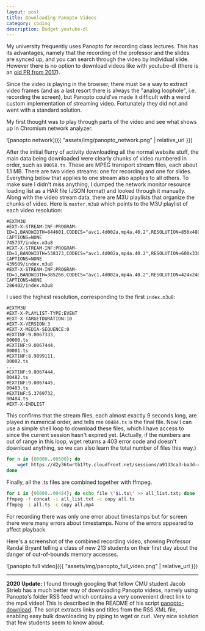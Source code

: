 ```yaml
---
layout: post
title: Downloading Panopto Videos 
category: coding
description: Budget youtube-dl 
---
```


My university frequently uses Panopto for recording class lectures. This has its advantages, namely that the recording of the professor and the slides are synced up, and you can search through the video by individual slide. However there is no option to download videos like with youtube-dl (there is an [old PR from 2017](https://github.com/ytdl-org/youtube-dl/pull/13449)).

Since the video is playing in the browser, there must be a way to extract video frames (and as a last resort there is always the "analog loophole", i.e. recording the screen), but Panopto could've made it difficult with a weird custom implementation of streaming video. Fortunately they did not and went with a standard solution.

My first thought was to play through parts of the video and see what shows up in Chromium network analyzer. 

![panopto network]({{ "assets/img/panopto_network.png" | relative_url }})

After the initial flurry of activity downloading all the normal website stuff, the main data being downloaded were clearly chunks of video numbered in order, such as `00058.ts`. These are MPEG transport stream files, each about 1.1 MB. There are two video streams: one for recording and one for slides. Everything below that applies to one stream also applies to all others. To make sure I didn't miss anything, I dumped the network monitor resource loading list as a HAR file (JSON format) and looked through it manually. Along with the video stream data, there are M3U playlists that organize the chunks of video. Here is `master.m3u8` which points to the M3U playlist of each video resolution:

```
#EXTM3U
#EXT-X-STREAM-INF:PROGRAM-ID=1,BANDWIDTH=844601,CODECS="avc1.4d002a,mp4a.40.2",RESOLUTION=856x480,CLOSED-CAPTIONS=NONE
745737/index.m3u8
#EXT-X-STREAM-INF:PROGRAM-ID=1,BANDWIDTH=538373,CODECS="avc1.4d002a,mp4a.40.2",RESOLUTION=600x338,CLOSED-CAPTIONS=NONE
439509/index.m3u8
#EXT-X-STREAM-INF:PROGRAM-ID=1,BANDWIDTH=385266,CODECS="avc1.4d002a,mp4a.40.2",RESOLUTION=424x240,CLOSED-CAPTIONS=NONE
286402/index.m3u8
```

I used the highest resolution, corresponding to the first `index.m3u8`:

```
#EXTM3U
#EXT-X-PLAYLIST-TYPE:EVENT
#EXT-X-TARGETDURATION:10
#EXT-X-VERSION:3
#EXT-X-MEDIA-SEQUENCE:0
#EXTINF:9.0067333,
00000.ts
#EXTINF:9.0067444,
00001.ts
#EXTINF:8.9899111,
00002.ts
...
#EXTINF:9.0067444,
00482.ts
#EXTINF:9.0067445,
00483.ts
#EXTINF:5.3769732,
00484.ts
#EXT-X-ENDLIST
```

This confirms that the stream files, each almost exactly 9 seconds long, are played in numerical order, and tells me `00484.ts` is the final file. Now I can use a simple shell loop to download these files, which I have access to since the current session hasn't expired yet. (Actually, if the numbers are out of range in this loop, wget returns a 403 error code and doesn't download anything, so we can also learn the total number of files this way.)

```bash
for n in {00000..00500}; do 
    wget https://d2y36twrtb17ty.cloudfront.net/sessions/a9133ca3-ba3d-483e-87cd-aab60120bbe5/4a588de5-fb14-4284-a81c-aab60120bbee-d08781d2-2293-4940-9d84-aab601406261.hls/745737/$n.ts; 
done
```

Finally, all the .ts files are combined together with ffmpeg. 

```bash
for i in {00000..00484}; do echo file \'$i.ts\' >> all_list.txt; done
ffmpeg -f concat -i all_list.txt -c copy all.ts
ffmpeg -i all.ts -c copy all.mp4
```

For recording there was only one error about timestamps but for screen there were many errors about timestamps. None of the errors appeared to affect playback.

Here's a screenshot of the combined recording video, showing Professor Randal Bryant telling a class of new 213 students on their first day about the danger of out-of-bounds memory accesses.

![panopto full video]({{ "assets/img/panopto_full_video.png" | relative_url }})

---

**2020 Update:** I found through googling that fellow CMU student Jacob Strieb has a much better way of downloading Panopto videos, namely using Panopto's folder RSS feed which contains a very convenient direct link to the mp4 video! 
This is described in the README of his script [panopto-download](https://github.com/jstrieb/panopto-download). The script extracts links and titles from the RSS XML file, enabling easy bulk downloading by piping to wget or curl. Very nice solution that few students seem to know about.




